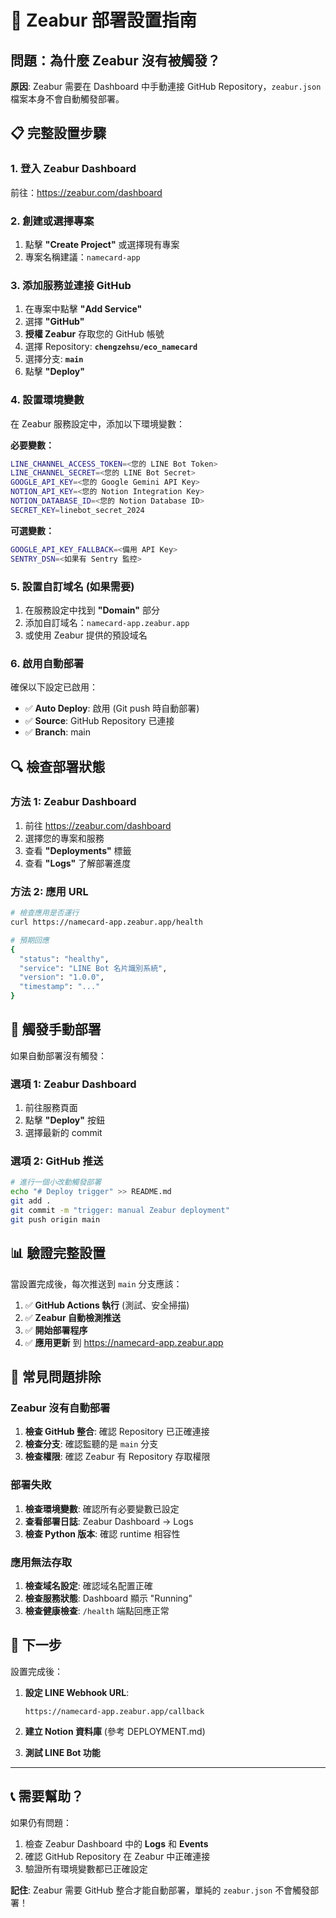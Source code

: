 # 🚀 Zeabur 部署設置指南

## 問題：為什麼 Zeabur 沒有被觸發？

**原因**: Zeabur 需要在 Dashboard 中手動連接 GitHub Repository，`zeabur.json` 檔案本身不會自動觸發部署。

## 📋 完整設置步驟

### 1. 登入 Zeabur Dashboard

前往：https://zeabur.com/dashboard

### 2. 創建或選擇專案

1. 點擊 **"Create Project"** 或選擇現有專案
2. 專案名稱建議：`namecard-app`

### 3. 添加服務並連接 GitHub

1. 在專案中點擊 **"Add Service"**
2. 選擇 **"GitHub"** 
3. **授權 Zeabur** 存取您的 GitHub 帳號
4. 選擇 Repository: **`chengzehsu/eco_namecard`**
5. 選擇分支: **`main`**
6. 點擊 **"Deploy"**

### 4. 設置環境變數

在 Zeabur 服務設定中，添加以下環境變數：

**必要變數：**
```bash
LINE_CHANNEL_ACCESS_TOKEN=<您的 LINE Bot Token>
LINE_CHANNEL_SECRET=<您的 LINE Bot Secret>
GOOGLE_API_KEY=<您的 Google Gemini API Key>
NOTION_API_KEY=<您的 Notion Integration Key>
NOTION_DATABASE_ID=<您的 Notion Database ID>
SECRET_KEY=linebot_secret_2024
```

**可選變數：**
```bash
GOOGLE_API_KEY_FALLBACK=<備用 API Key>
SENTRY_DSN=<如果有 Sentry 監控>
```

### 5. 設置自訂域名 (如果需要)

1. 在服務設定中找到 **"Domain"** 部分
2. 添加自訂域名：`namecard-app.zeabur.app`
3. 或使用 Zeabur 提供的預設域名

### 6. 啟用自動部署

確保以下設定已啟用：
- ✅ **Auto Deploy**: 啟用 (Git push 時自動部署)
- ✅ **Source**: GitHub Repository 已連接
- ✅ **Branch**: main

## 🔍 檢查部署狀態

### 方法 1: Zeabur Dashboard
1. 前往 https://zeabur.com/dashboard
2. 選擇您的專案和服務
3. 查看 **"Deployments"** 標籤
4. 查看 **"Logs"** 了解部署進度

### 方法 2: 應用 URL
```bash
# 檢查應用是否運行
curl https://namecard-app.zeabur.app/health

# 預期回應
{
  "status": "healthy",
  "service": "LINE Bot 名片識別系統",
  "version": "1.0.0",
  "timestamp": "..."
}
```

## 🔧 觸發手動部署

如果自動部署沒有觸發：

### 選項 1: Zeabur Dashboard
1. 前往服務頁面
2. 點擊 **"Deploy"** 按鈕
3. 選擇最新的 commit

### 選項 2: GitHub 推送
```bash
# 進行一個小改動觸發部署
echo "# Deploy trigger" >> README.md
git add .
git commit -m "trigger: manual Zeabur deployment"
git push origin main
```

## 📊 驗證完整設置

當設置完成後，每次推送到 `main` 分支應該：

1. ✅ **GitHub Actions 執行** (測試、安全掃描)
2. ✅ **Zeabur 自動檢測推送** 
3. ✅ **開始部署程序**
4. ✅ **應用更新** 到 https://namecard-app.zeabur.app

## 🐛 常見問題排除

### Zeabur 沒有自動部署
1. **檢查 GitHub 整合**: 確認 Repository 已正確連接
2. **檢查分支**: 確認監聽的是 `main` 分支
3. **檢查權限**: 確認 Zeabur 有 Repository 存取權限

### 部署失敗
1. **檢查環境變數**: 確認所有必要變數已設定
2. **查看部署日誌**: Zeabur Dashboard → Logs
3. **檢查 Python 版本**: 確認 runtime 相容性

### 應用無法存取
1. **檢查域名設定**: 確認域名配置正確
2. **檢查服務狀態**: Dashboard 顯示 "Running"
3. **檢查健康檢查**: `/health` 端點回應正常

## 🎯 下一步

設置完成後：

1. **設定 LINE Webhook URL**: 
   ```
   https://namecard-app.zeabur.app/callback
   ```

2. **建立 Notion 資料庫** (參考 DEPLOYMENT.md)

3. **測試 LINE Bot 功能**

---

## 📞 需要幫助？

如果仍有問題：
1. 檢查 Zeabur Dashboard 中的 **Logs** 和 **Events**
2. 確認 GitHub Repository 在 Zeabur 中正確連接
3. 驗證所有環境變數都已正確設定

**記住**: Zeabur 需要 GitHub 整合才能自動部署，單純的 `zeabur.json` 不會觸發部署！